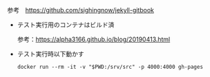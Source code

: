 参考　https://github.com/sighingnow/jekyll-gitbook


- テスト実行用のコンテナはビルド済

    参考：https://alpha3166.github.io/blog/20190413.html


- テスト実行時以下動かす
    ```
    docker run --rm -it -v "$PWD:/srv/src" -p 4000:4000 gh-pages
    ```